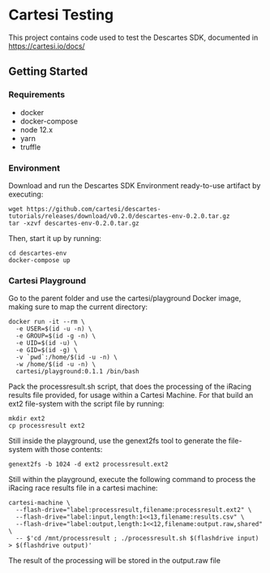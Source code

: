 # Cartesi Testing

This project contains code used to test the Descartes SDK, documented in https://cartesi.io/docs/

## Getting Started

### Requirements

- docker
- docker-compose
- node 12.x
- yarn
- truffle

### Environment

Download and run the Descartes SDK Environment ready-to-use artifact by executing:

```
wget https://github.com/cartesi/descartes-tutorials/releases/download/v0.2.0/descartes-env-0.2.0.tar.gz
tar -xzvf descartes-env-0.2.0.tar.gz
```
Then, start it up by running:

```
cd descartes-env
docker-compose up
```

### Cartesi Playground

Go to the parent folder and use the cartesi/playground Docker image, making sure to map the current directory:

```
docker run -it --rm \
  -e USER=$(id -u -n) \
  -e GROUP=$(id -g -n) \
  -e UID=$(id -u) \
  -e GID=$(id -g) \
  -v `pwd`:/home/$(id -u -n) \
  -w /home/$(id -u -n) \
  cartesi/playground:0.1.1 /bin/bash
```
  
Pack the processresult.sh script, that does the processing of the iRacing results file provided, for usage within a Cartesi Machine. For that build an ext2 file-system with the script file by running:

```
mkdir ext2
cp processresult ext2
```

Still inside the playground, use the genext2fs tool to generate the file-system with those contents:

```
genext2fs -b 1024 -d ext2 processresult.ext2
```

Still within the playground, execute the following command to process the iRacing race results file in a cartesi machine:

```
cartesi-machine \
  --flash-drive="label:processresult,filename:processresult.ext2" \
  --flash-drive="label:input,length:1<<13,filename:results.csv" \
  --flash-drive="label:output,length:1<<12,filename:output.raw,shared" \
  -- $'cd /mnt/processresult ; ./processresult.sh $(flashdrive input) > $(flashdrive output)'
```

The result of the processing will be stored in the output.raw file
